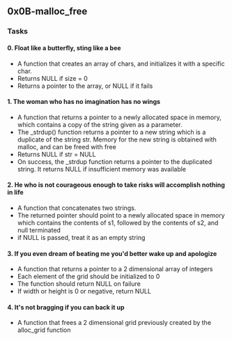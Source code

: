 ## 0x0B-malloc_free

### Tasks

#### 0. Float like a butterfly, sting like a bee

* A function that creates an array of chars, and initializes it with a specific char.
* Returns NULL if size = 0
* Returns a pointer to the array, or NULL if it fails

#### 1. The woman who has no imagination has no wings

* A function that returns a pointer to a newly allocated space in memory, which contains a copy of the string given as a parameter.
* The _strdup() function returns a pointer to a new string which is a duplicate of the string str. Memory for the new string is obtained with malloc, and can be freed with free
* Returns NULL if str = NULL
* On success, the _strdup function returns a pointer to the duplicated string. It returns NULL if insufficient memory was available

#### 2. He who is not courageous enough to take risks will accomplish nothing in life

* A function that concatenates two strings.
* The returned pointer should point to a newly allocated space in memory which contains the contents of s1, followed by the contents of s2, and null terminated
* if NULL is passed, treat it as an empty string

#### 3. If you even dream of beating me you'd better wake up and apologize

* A function that returns a pointer to a 2 dimensional array of integers
* Each element of the grid should be initialized to 0
* The function should return NULL on failure
* If width or height is 0 or negative, return NULL

#### 4. It's not bragging if you can back it up

* A function that frees a 2 dimensional grid previously created by the alloc_grid function
